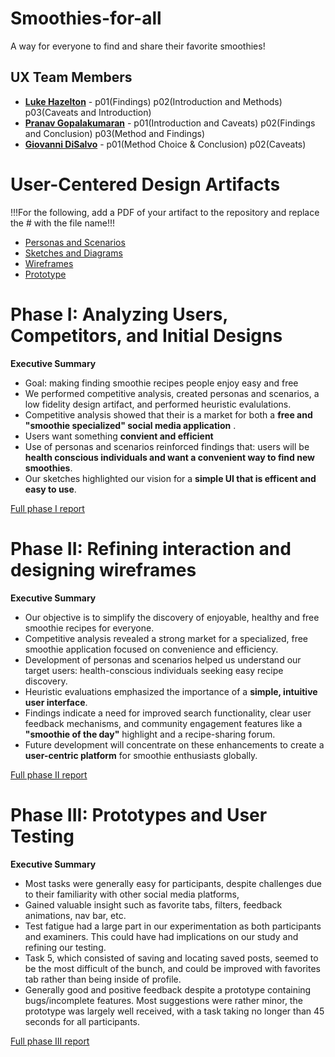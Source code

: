 # Smoothies-for-all

A way for everyone to find and share their favorite smoothies!

## UX Team Members

* **[Luke Hazelton](https://github.com/ChicoState/ux-personal-portfolio-lukehaz/)** -  p01(Findings) p02(Introduction and Methods) p03(Caveats and Introduction)
* **[Pranav Gopalakumaran](https://github.com/PranavGopalak/ux-personal-portfolio-pranav)** - p01(Introduction and Caveats) p02(Findings and Conclusion) p03(Method and Findings)
* **[Giovanni DiSalvo](https://github.com/ChicoState/ux-personal-portfolio-gdisalvo30)** - p01(Method Choice & Conclusion) p02(Caveats)

# User-Centered Design Artifacts
 
!!!For the following, add a PDF of your artifact to the repository and replace the # with the file name!!!

* [Personas and Scenarios](personas/)
* [Sketches and Diagrams](sketches/)
* [Wireframes](wireframes/)
* [Prototype](prototype/Prototype-smoothie.pdf)

# Phase I: Analyzing Users, Competitors, and Initial Designs

**Executive Summary**

* Goal: making finding smoothie recipes people enjoy easy and free
* We performed competitive analysis, created personas and scenarios, a low fidelity design artifact, and performed heuristic evalulations.
* Competitive analysis showed that their is a market for both a **free and "smoothie specialized" social media application** . 
* Users want something **convient and efficient** 
* Use of personas and scenarios reinforced findings that: users will be **health conscious individuals and want a convenient way to find new smoothies**.
* Our sketches highlighted our vision for a **simple UI that is efficent and easy to use**.

[Full phase I report](phaseI/)

# Phase II: Refining interaction and designing wireframes

**Executive Summary**

* Our objective is to simplify the discovery of enjoyable, healthy and  free smoothie recipes for everyone.
* Competitive analysis revealed a strong market for a specialized, free smoothie application focused on convenience and efficiency.
* Development of personas and scenarios helped us understand our target users: health-conscious individuals seeking easy recipe discovery.
* Heuristic evaluations emphasized the importance of a **simple, intuitive user interface**.
* Findings indicate a need for improved search functionality, clear user feedback mechanisms, and community engagement features like a **"smoothie of the day"** highlight and a recipe-sharing forum.
* Future development will concentrate on these enhancements to create a **user-centric platform** for smoothie enthusiasts globally.

[Full phase II report](phaseII/)

# Phase III: Prototypes and User Testing

**Executive Summary**

* Most tasks were generally easy for participants, despite challenges due to their familiarity with other social media platforms,
* Gained valuable insight such as favorite tabs, filters, feedback animations, nav bar, etc.
* Test fatigue had a large part in our experimentation as both participants and examiners. This could have had implications on our study and refining our testing.
* Task 5, which consisted of saving and locating saved posts, seemed to be the most difficult of the bunch, and could be improved with favorites tab rather than being inside of profile.
* Generally good and positive feedback despite a prototype containing bugs/incomplete features. Most suggestions were rather minor, the prototype was largely well received, with a task taking no longer than 45 seconds for all participants.



[Full phase III report](phaseIII/)
